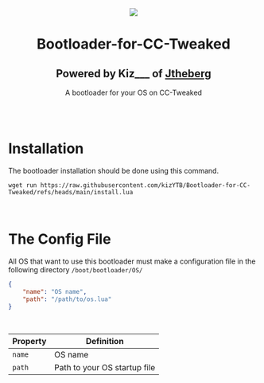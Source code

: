 <div align = "center">
  <img src = "https://www.jtheberg.cloud/assets/img/logo.png" />
  <h1>Bootloader-for-CC-Tweaked</h1>
  <h2>Powered by Kiz___ of <a href="https://jtheberg.cloud">Jtheberg</a></h2>
  <p>A bootloader for your OS on CC-Tweaked</p>
</div>
<br />
<br />

# Installation
The bootloader installation should be done using this command.
```
wget run https://raw.githubusercontent.com/kizYTB/Bootloader-for-CC-Tweaked/refs/heads/main/install.lua
```

<br />

# The Config File
 All OS that want to use this bootloader must make a configuration file in the following directory `/boot/bootloader/OS/`
```json
{
    "name": "OS name",
    "path": "/path/to/os.lua"
}

```

<br />

| Property | Definition |
| ---- | ---- |
| `name` | OS name |
| `path` | Path to your OS startup file
